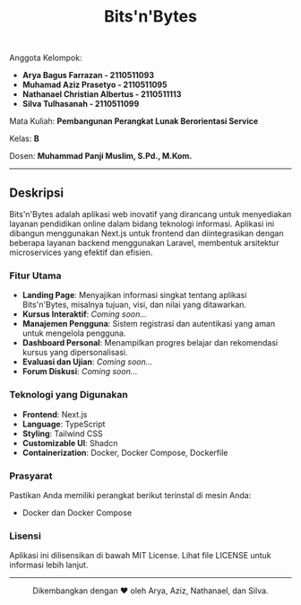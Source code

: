 <h1 align="center" style="margin-bottom: 48px;">Bits'n'Bytes</h1>

Anggota Kelompok:

- **Arya Bagus Farrazan - 2110511093**
- **Muhamad Aziz Prasetyo - 2110511095**
- **Nathanael Christian Albertus - 2110511113**
- **Silva Tulhasanah - 2110511099**

Mata Kuliah: **Pembangunan Perangkat Lunak Berorientasi Service**

Kelas: **B**

Dosen: **Muhammad Panji Muslim, S.Pd., M.Kom.**

---

## Deskripsi

Bits'n'Bytes adalah aplikasi web inovatif yang dirancang untuk menyediakan layanan pendidikan online dalam bidang teknologi informasi. Aplikasi ini dibangun menggunakan Next.js untuk frontend dan diintegrasikan dengan beberapa layanan backend menggunakan Laravel, membentuk arsitektur microservices yang efektif dan efisien.

### Fitur Utama

- **Landing Page**: Menyajikan informasi singkat tentang aplikasi Bits'n'Bytes, misalnya tujuan, visi, dan nilai yang ditawarkan.
- **Kursus Interaktif**: _Coming soon..._
- **Manajemen Pengguna**: Sistem registrasi dan autentikasi yang aman untuk mengelola pengguna.
- **Dashboard Personal**: Menampilkan progres belajar dan rekomendasi kursus yang dipersonalisasi.
- **Evaluasi dan Ujian**: _Coming soon..._
- **Forum Diskusi**: _Coming soon..._

### Teknologi yang Digunakan

- **Frontend**: Next.js
- **Language**: TypeScript
- **Styling**: Tailwind CSS
- **Customizable UI**: Shadcn
- **Containerization**: Docker, Docker Compose, Dockerfile

### Prasyarat

Pastikan Anda memiliki perangkat berikut terinstal di mesin Anda:

- Docker dan Docker Compose

### Lisensi

Aplikasi ini dilisensikan di bawah MIT License. Lihat file LICENSE untuk informasi lebih lanjut.

---

<p align="center">Dikembangkan dengan ❤️ oleh Arya, Aziz, Nathanael, dan Silva.</p>
